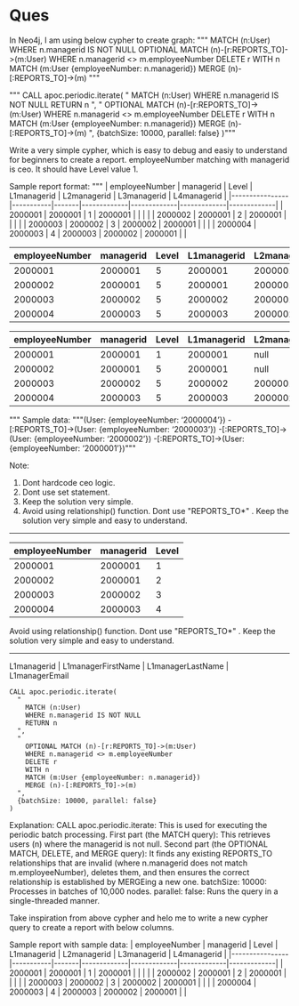 # Ques

In Neo4j, I am using below cypher to create graph: 
"""
MATCH (n:User)
WHERE n.managerid IS NOT NULL
OPTIONAL MATCH (n)-[r:REPORTS_TO]->(m:User)
WHERE n.managerid <> m.employeeNumber
DELETE r
WITH n
MATCH (m:User {employeeNumber: n.managerid})
MERGE (n)-[:REPORTS_TO]->(m)
"""

"""
    CALL apoc.periodic.iterate(
      "
        MATCH (n:User)
        WHERE n.managerid IS NOT NULL
        RETURN n
      ",
      "
        OPTIONAL MATCH (n)-[r:REPORTS_TO]->(m:User)
        WHERE n.managerid <> m.employeeNumber
        DELETE r
        WITH n
        MATCH (m:User {employeeNumber: n.managerid})
        MERGE (n)-[:REPORTS_TO]->(m)
      ",
      {batchSize: 10000, parallel: false}
    )"""

Write a very simple cypher, which is easy to debug and easiy to understand for beginners to create a report. employeeNumber matching with managerid is ceo. It should have Level value 1.

Sample report format:
"""
| employeeNumber | managerid | Level | L1managerid | L2managerid | L3managerid | L4managerid |
|----------------|-----------|-------|-------------|-------------|-------------|-------------|
| 2000001        | 2000001   | 1     | 2000001     |             |             |             |
| 2000002        | 2000001   | 2     | 2000001     |             |             |             |
| 2000003        | 2000002   | 3     | 2000002     | 2000001     |             |             |
| 2000004        | 2000003   | 4     | 2000003     | 2000002     | 2000001     |             |

| employeeNumber | managerid | Level | L1managerid | L2managerid | L3managerid | L4managerid |
|----------------|-----------|-------|-------------|-------------|-------------|-------------|
| 2000001        | 2000001   | 5     | 2000001     | 2000001 |      2000001       |   2000001          |
| 2000002        | 2000001   | 5     | 2000001     |   2000001          |   2000001          |  2000001           |
| 2000003        | 2000002   | 5     | 2000002     | 2000001     |    2000001         |  2000001           |
| 2000004        | 2000003   | 5     | 2000003     | 2000002     | 2000001     |   2000001          |

| employeeNumber | managerid | Level | L1managerid | L2managerid | L3managerid | L4managerid |
|----------------|-----------|-------|-------------|-------------|-------------|-------------|
| 2000001        | 2000001   | 1     | 2000001     |  null       |  null       | null        |
| 2000002        | 2000001   | 5     | 2000001     |  null       |  null       |    null     |
| 2000003        | 2000002   | 5     | 2000002     | 2000001     |             |   null      |
| 2000004        | 2000003   | 5     | 2000003     | 2000002     | 2000001     |   null      |

"""
Sample data:
"""(User: {employeeNumber: ‘2000004’}) -[:REPORTS_TO]->(User: {employeeNumber: ‘2000003’}) -[:REPORTS_TO]->(User: {employeeNumber: ‘2000002’}) -[:REPORTS_TO]->(User: {employeeNumber: ‘2000001’})"""

Note: 
1. Dont hardcode ceo logic.
2. Dont use set statement.
3. Keep the solution very simple.
4. Avoid using relationship() function. Dont use "REPORTS_TO*" . Keep the solution very simple and easy to understand.


---

| employeeNumber | managerid | Level |
|----------------|-----------|-------|
| 2000001        | 2000001   | 1     |
| 2000002        | 2000001   | 2     |
| 2000003        | 2000002   | 3     |
| 2000004        | 2000003   | 4     |

Avoid using relationship() function. Dont use "REPORTS_TO*" . Keep the solution very simple and easy to understand.



---

L1managerid | L1managerFirstName | L1managerLastName | L1managerEmail



    
    CALL apoc.periodic.iterate(
      "
        MATCH (n:User)
        WHERE n.managerid IS NOT NULL
        RETURN n
      ",
      "
        OPTIONAL MATCH (n)-[r:REPORTS_TO]->(m:User)
        WHERE n.managerid <> m.employeeNumber
        DELETE r
        WITH n
        MATCH (m:User {employeeNumber: n.managerid})
        MERGE (n)-[:REPORTS_TO]->(m)
      ",
      {batchSize: 10000, parallel: false}
    )

Explanation:
CALL apoc.periodic.iterate: This is used for executing the periodic batch processing.
First part (the MATCH query): This retrieves users (n) where the managerid is not null.
Second part (the OPTIONAL MATCH, DELETE, and MERGE query): It finds any existing REPORTS_TO relationships that are invalid (where n.managerid does not match m.employeeNumber), deletes them, and then ensures the correct relationship is established by MERGEing a new one.
batchSize: 10000: Processes in batches of 10,000 nodes.
parallel: false: Runs the query in a single-threaded manner.

Take inspiration from above cypher and helo me to write a new cypher query to create a report with below columns.

Sample report with sample data:
| employeeNumber | managerid | Level | L1managerid | L2managerid | L3managerid | L4managerid |
|----------------|-----------|-------|-------------|-------------|-------------|-------------|
| 2000001        | 2000001   | 1     | 2000001     |             |             |             |
| 2000002        | 2000001   | 2     | 2000001     |             |             |             |
| 2000003        | 2000002   | 3     | 2000002     | 2000001     |             |             |
| 2000004        | 2000003   | 4     | 2000003     | 2000002     | 2000001     |             |
